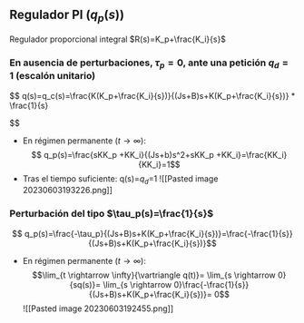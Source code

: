 ## Regulador PI ($q_p(s)$)
Regulador proporcional integral $R(s)=K_p+\frac{K_i}{s}$ 

### En ausencia de perturbaciones, $\tau_p=0$, ante una petición $q_d=1$ (escalón unitario) 
$$
q(s)=q_c(s)=\frac{K(K_p+\frac{K_i}{s})}{(Js+B)s+K(K_p+\frac{K_i}{s})} * \frac{1}{s}


$$
- En régimen permanente ($t \rightarrow \infty$):  $$  q_p(s)=\frac{sKK_p +KK_i}{(Js+b)s^2+sKK_p +KK_i}=\frac{KK_i}{KK_i}=1$$
-  Tras el tiempo suficiente: q(s)=$q_d$=1
![[Pasted image 20230603193226.png]]

### Perturbación del tipo $\tau_p(s)=\frac{1}{s}$ 

$$  q_p(s)=\frac{-\tau_p}{(Js+B)s+K(K_p+\frac{K_i}{s})}=\frac{-\frac{1}{s}}{(Js+B)s+K(K_p+\frac{K_i}{s})}$$
 - En régimen permanente ($t \rightarrow \infty$):  $$\lim_{t \rightarrow \infty}{\vartriangle q(t)}=
  \lim_{s \rightarrow 0}{sq(s)}=
  \lim_{s \rightarrow 0}\frac{-\frac{1}{s}}{(Js+B)s+K(K_p+\frac{K_i}{s})}=
  0$$![[Pasted image 20230603192455.png]]
  